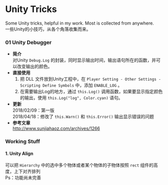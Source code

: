 # Unity Tricks

Some Unity tricks, helpful in my work. Most is collected from anywhere.  
一些Unity的小技巧，从各个角落收集而来。

### 01 Unity Debugger
* **简介**  
对Unity `Debug.Log` 的封装，同时显示输出时间，输出语句所在的函数，并可以改变输出的颜色。
* **直接使用**  
    1. 把 DLL 文件放到Unity工程中，在 `Player Setting - Other Settings - Scripting Define Symbols` 中，添加 `ENABLE_LOG` 。
    2. 在需要输出Log的地方，通过 `this.Log()` 调用函数，如果要显示指定颜色的输出，使用 `this.Log("log", Color.cyan)` 语句。
* **更新**  
2018/02/09：第一版  
2018/04/18：修改了 `this.Warn()` 和 `this.Error()` 输出显示错误的问题  
* **参考文章**  
http://www.sunjiahaoz.com/archives/1266

### Working Stuff
#### 1. Unity Align  
可以把 `Hierarchy` 中的选中多个物体或者某个物体的子物体按照 `rect` 组件的高度，上下对齐排列  
Ps：功能尚未完善
